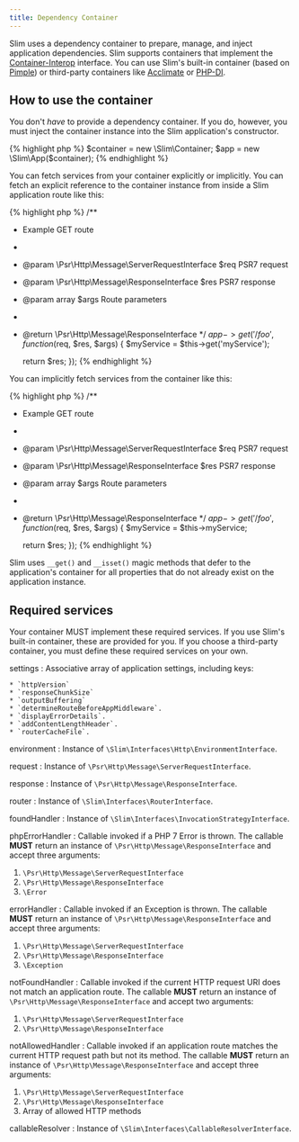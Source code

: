 ```yaml
---
title: Dependency Container
---
```


Slim uses a dependency container to prepare, manage, and inject application
dependencies. Slim supports containers that implement the [Container-Interop](https://github.com/container-interop/container-interop) interface. You can use Slim's built-in container (based on [Pimple](http://pimple.sensiolabs.org/))
or third-party containers like [Acclimate](https://github.com/jeremeamia/acclimate-container)
or [PHP-DI](http://php-di.org/).

## How to use the container

You don't _have_ to provide a dependency container. If you do, however, you must
inject the container instance into the Slim application's constructor.

{% highlight php %}
$container = new \Slim\Container;
$app = new \Slim\App($container);
{% endhighlight %}

You can fetch services from your container explicitly or implicitly.
You can fetch an explicit reference to the container instance from inside a Slim
application route like this:

{% highlight php %}
/**
 * Example GET route
 *
 * @param  \Psr\Http\Message\ServerRequestInterface $req  PSR7 request
 * @param  \Psr\Http\Message\ResponseInterface      $res  PSR7 response
 * @param  array                                    $args Route parameters
 *
 * @return \Psr\Http\Message\ResponseInterface
 */
$app->get('/foo', function ($req, $res, $args) {
    $myService = $this->get('myService');

    return $res;
});
{% endhighlight %}

You can implicitly fetch services from the container like this:

{% highlight php %}
/**
 * Example GET route
 *
 * @param  \Psr\Http\Message\ServerRequestInterface $req  PSR7 request
 * @param  \Psr\Http\Message\ResponseInterface      $res  PSR7 response
 * @param  array                                    $args Route parameters
 *
 * @return \Psr\Http\Message\ResponseInterface
 */
$app->get('/foo', function ($req, $res, $args) {
    $myService = $this->myService;

    return $res;
});
{% endhighlight %}

Slim uses `__get()` and `__isset()` magic methods that defer to the application's
container for all properties that do not already exist on the application instance.

## Required services

Your container MUST implement these required services. If you use Slim's built-in container, these are provided for you. If you choose a third-party container, you must define these required services on your own.

settings
:   Associative array of application settings, including keys:
    
    * `httpVersion`
    * `responseChunkSize`
    * `outputBuffering`
    * `determineRouteBeforeAppMiddleware`.
    * `displayErrorDetails`.
    * `addContentLengthHeader`.
    * `routerCacheFile`.

environment
:   Instance of `\Slim\Interfaces\Http\EnvironmentInterface`.

request
:   Instance of `\Psr\Http\Message\ServerRequestInterface`.

response
:   Instance of `\Psr\Http\Message\ResponseInterface`.

router
:   Instance of `\Slim\Interfaces\RouterInterface`.

foundHandler
:   Instance of `\Slim\Interfaces\InvocationStrategyInterface`.

phpErrorHandler
:   Callable invoked if a PHP 7 Error is thrown. The callable **MUST** return an instance of `\Psr\Http\Message\ResponseInterface` and accept three arguments:

1. `\Psr\Http\Message\ServerRequestInterface`
2. `\Psr\Http\Message\ResponseInterface`
3. `\Error`

errorHandler
:   Callable invoked if an Exception is thrown. The callable **MUST** return an instance of `\Psr\Http\Message\ResponseInterface` and accept three arguments:

1. `\Psr\Http\Message\ServerRequestInterface`
2. `\Psr\Http\Message\ResponseInterface`
3. `\Exception`

notFoundHandler
:   Callable invoked if the current HTTP request URI does not match an application route. The callable **MUST** return an instance of `\Psr\Http\Message\ResponseInterface` and accept two arguments:

1. `\Psr\Http\Message\ServerRequestInterface`
2. `\Psr\Http\Message\ResponseInterface`

notAllowedHandler
:   Callable invoked if an application route matches the current HTTP request path but not its method. The callable **MUST** return an instance of `\Psr\Http\Message\ResponseInterface` and accept three arguments:

1. `\Psr\Http\Message\ServerRequestInterface`
2. `\Psr\Http\Message\ResponseInterface`
3. Array of allowed HTTP methods

callableResolver
:   Instance of `\Slim\Interfaces\CallableResolverInterface`.
